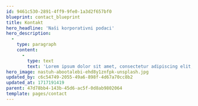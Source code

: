 ```yaml
---
id: 9461c530-2891-4ff9-9fe0-1a3d2f657bf0
blueprint: contact_blueprint
title: Kontakt
hero_headline: 'Naši korporativni podaci'
hero_description:
  -
    type: paragraph
    content:
      -
        type: text
        text: 'Lorem ipsum dolor sit amet, consectetur adipiscing elit, sed do eiusmod tempor incididunt ut labore et dolore magna aliqua.'
hero_image: nastuh-abootalebi-ehd8y1znfpk-unsplash.jpg
updated_by: c6c54749-2055-49a6-898f-4d67a70cc8b2
updated_at: 1717191419
parent: 47d78bb4-143b-45d6-ac5f-0d8ab9802064
template: pages/contact
---
```

